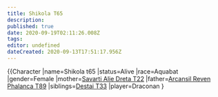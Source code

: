 ```yaml
---
title: Shikola T65
description: 
published: true
date: 2020-09-19T02:11:26.008Z
tags: 
editor: undefined
dateCreated: 2020-09-13T17:51:17.956Z
---
```


{{Character |name=Shikola t65 |status=Alive |race=Aquabat |gender=Female |mother=[Savarti Alie Dreta T22](/Savarti_Alie_Dreta_T22 "wikilink") |father=[Arcansil Reven Phalanca T89](/Arcansil_Reven_Phalanca_T89 "wikilink") |siblings=[Destai T33](/Destai_T33 "wikilink") |player=Draconan }
